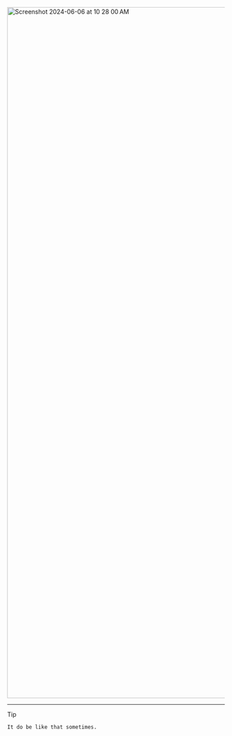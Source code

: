 <img width="1600" alt="Screenshot 2024-06-06 at 10 28 00 AM" src="https://github.com/LKNSI/LKNSI/assets/3456318/c4287b02-330b-4099-8bae-57c6a85cdfd6">

---
> [!TIP]
> `It do be like that sometimes.`


<!--
**LKNSI/LKNSI** is a ✨ _special_ ✨ repository because its `README.md` (this file) appears on your GitHub profile.

Here are some ideas to get you started:

- 🔭 I’m currently working on ...
- 🌱 I’m currently learning ...
- 👯 I’m looking to collaborate on ...
- 🤔 I’m looking for help with ...
- 💬 Ask me about ...
- 📫 How to reach me: ...
- 😄 Pronouns: ...
- ⚡ Fun fact: ...
-->
